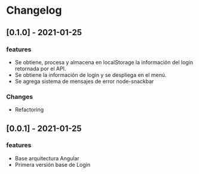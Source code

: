 # Changelog

## [0.1.0] - 2021-01-25

### features

- Se obtiene, procesa y almacena en localStorage la información del login retornada por el API.
- Se obtiene la información de login y se despliega en el menú.
- Se agrega sistema de mensajes de error node-snackbar

### Changes

- Refactoring

## [0.0.1] - 2021-01-25

### features

- Base arquitectura Angular
- Primera versión base de Login
